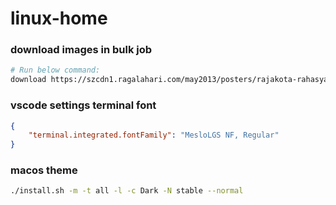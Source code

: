 # linux-home

### download images in bulk job
```bash
# Run below command:
download https://szcdn1.ragalahari.com/may2013/posters/rajakota-rahasyam-heroine-poojachopra/rajakota-rahasyam-heroine-poojachopra 136 pooja-chopra
```
### vscode settings terminal font
```json
{
    "terminal.integrated.fontFamily": "MesloLGS NF, Regular"
}
```

### macos theme
```bash
./install.sh -m -t all -l -c Dark -N stable --normal
```